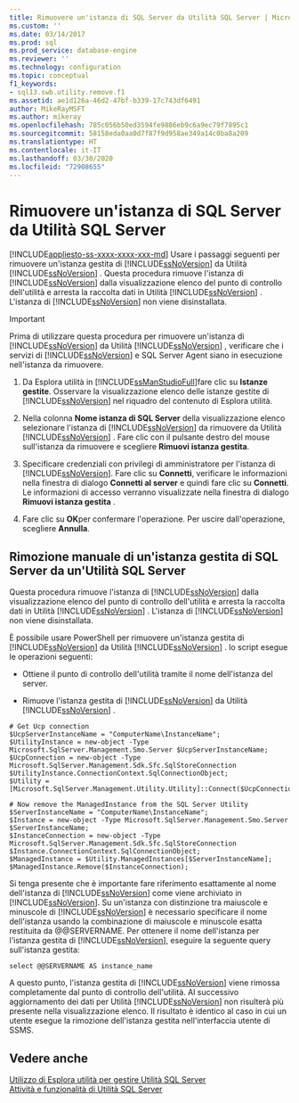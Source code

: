 ```yaml
---
title: Rimuovere un'istanza di SQL Server da Utilità SQL Server | Microsoft Docs
ms.custom: ''
ms.date: 03/14/2017
ms.prod: sql
ms.prod_service: database-engine
ms.reviewer: ''
ms.technology: configuration
ms.topic: conceptual
f1_keywords:
- sql13.swb.utility.remove.f1
ms.assetid: ae1d126a-46d2-47bf-b339-17c743df6491
author: MikeRayMSFT
ms.author: mikeray
ms.openlocfilehash: 785c056b50ed3594fe9886eb9c6a9ec79f7895c1
ms.sourcegitcommit: 58158eda0aa0d7f87f9d958ae349a14c0ba8a209
ms.translationtype: HT
ms.contentlocale: it-IT
ms.lasthandoff: 03/30/2020
ms.locfileid: "72908655"
---
```

# <a name="remove-an-instance-of-sql-server-from-the-sql-server-utility"></a>Rimuovere un'istanza di SQL Server da Utilità SQL Server
[!INCLUDE[appliesto-ss-xxxx-xxxx-xxx-md](../../includes/appliesto-ss-xxxx-xxxx-xxx-md.md)]
  Usare i passaggi seguenti per rimuovere un'istanza gestita di [!INCLUDE[ssNoVersion](../../includes/ssnoversion-md.md)] da Utilità [!INCLUDE[ssNoVersion](../../includes/ssnoversion-md.md)] . Questa procedura rimuove l'istanza di [!INCLUDE[ssNoVersion](../../includes/ssnoversion-md.md)] dalla visualizzazione elenco del punto di controllo dell'utilità e arresta la raccolta dati in Utilità [!INCLUDE[ssNoVersion](../../includes/ssnoversion-md.md)] . L'istanza di [!INCLUDE[ssNoVersion](../../includes/ssnoversion-md.md)] non viene disinstallata.  
  
> [!IMPORTANT]  
>  Prima di utilizzare questa procedura per rimuovere un'istanza di [!INCLUDE[ssNoVersion](../../includes/ssnoversion-md.md)] da Utilità [!INCLUDE[ssNoVersion](../../includes/ssnoversion-md.md)] , verificare che i servizi di [!INCLUDE[ssNoVersion](../../includes/ssnoversion-md.md)] e SQL Server Agent siano in esecuzione nell'istanza da rimuovere.  
  
1.  Da Esplora utilità in [!INCLUDE[ssManStudioFull](../../includes/ssmanstudiofull-md.md)]fare clic su **Istanze gestite**. Osservare la visualizzazione elenco delle istanze gestite di [!INCLUDE[ssNoVersion](../../includes/ssnoversion-md.md)] nel riquadro del contenuto di Esplora utilità.  
  
2.  Nella colonna **Nome istanza di SQL Server** della visualizzazione elenco selezionare l'istanza di [!INCLUDE[ssNoVersion](../../includes/ssnoversion-md.md)] da rimuovere da Utilità [!INCLUDE[ssNoVersion](../../includes/ssnoversion-md.md)] . Fare clic con il pulsante destro del mouse sull'istanza da rimuovere e scegliere **Rimuovi istanza gestita**.  
  
3.  Specificare credenziali con privilegi di amministratore per l'istanza di [!INCLUDE[ssNoVersion](../../includes/ssnoversion-md.md)]. Fare clic su **Connetti**, verificare le informazioni nella finestra di dialogo **Connetti al server** e quindi fare clic su **Connetti**. Le informazioni di accesso verranno visualizzate nella finestra di dialogo **Rimuovi istanza gestita** .  
  
4.  Fare clic su **OK**per confermare l'operazione. Per uscire dall'operazione, scegliere **Annulla**.  

## <a name="manually-remove-a-managed-instance-of-sql-server-from-a-sql-server-utility"></a>Rimozione manuale di un'istanza gestita di SQL Server da un'Utilità SQL Server  
 Questa procedura rimuove l'istanza di [!INCLUDE[ssNoVersion](../../includes/ssnoversion-md.md)] dalla visualizzazione elenco del punto di controllo dell'utilità e arresta la raccolta dati in Utilità [!INCLUDE[ssNoVersion](../../includes/ssnoversion-md.md)] . L'istanza di [!INCLUDE[ssNoVersion](../../includes/ssnoversion-md.md)] non viene disinstallata.  
  
 È possibile usare PowerShell per rimuovere un'istanza gestita di [!INCLUDE[ssNoVersion](../../includes/ssnoversion-md.md)] da Utilità [!INCLUDE[ssNoVersion](../../includes/ssnoversion-md.md)] . lo script esegue le operazioni seguenti:  
  
-   Ottiene il punto di controllo dell'utilità tramite il nome dell'istanza del server.  
  
-   Rimuove l'istanza gestita di [!INCLUDE[ssNoVersion](../../includes/ssnoversion-md.md)] da Utilità [!INCLUDE[ssNoVersion](../../includes/ssnoversion-md.md)] .  
  
```  
# Get Ucp connection  
$UcpServerInstanceName = "ComputerName\InstanceName";  
$UtilityInstance = new-object -Type Microsoft.SqlServer.Management.Smo.Server $UcpServerInstanceName;  
$UcpConnection = new-object -Type Microsoft.SqlServer.Management.Sdk.Sfc.SqlStoreConnection $UtilityInstance.ConnectionContext.SqlConnectionObject;  
$Utility = [Microsoft.SqlServer.Management.Utility.Utility]::Connect($UcpConnection);  
  
# Now remove the ManagedInstance from the SQL Server Utility  
$ServerInstanceName = "ComputerName\InstanceName";  
$Instance = new-object -Type Microsoft.SqlServer.Management.Smo.Server $ServerInstanceName;  
$InstanceConnection = new-object -Type Microsoft.SqlServer.Management.Sdk.Sfc.SqlStoreConnection $Instance.ConnectionContext.SqlConnectionObject;  
$ManagedInstance = $Utility.ManagedInstances[$ServerInstanceName];  
$ManagedInstance.Remove($InstanceConnection);  
```  
  
 Si tenga presente che è importante fare riferimento esattamente al nome dell'istanza di [!INCLUDE[ssNoVersion](../../includes/ssnoversion-md.md)] come viene archiviato in [!INCLUDE[ssNoVersion](../../includes/ssnoversion-md.md)]. Su un'istanza con distinzione tra maiuscole e minuscole di [!INCLUDE[ssNoVersion](../../includes/ssnoversion-md.md)] è necessario specificare il nome dell'istanza usando la combinazione di maiuscole e minuscole esatta restituita da @@SERVERNAME. Per ottenere il nome dell'istanza per l'istanza gestita di [!INCLUDE[ssNoVersion](../../includes/ssnoversion-md.md)], eseguire la seguente query sull'istanza gestita:  
  
```  
select @@SERVERNAME AS instance_name  
```  
  
 A questo punto, l'istanza gestita di [!INCLUDE[ssNoVersion](../../includes/ssnoversion-md.md)] viene rimossa completamente dal punto di controllo dell'utilità. Al successivo aggiornamento dei dati per Utilità [!INCLUDE[ssNoVersion](../../includes/ssnoversion-md.md)] non risulterà più presente nella visualizzazione elenco. Il risultato è identico al caso in cui un utente esegue la rimozione dell'istanza gestita nell'interfaccia utente di SSMS.  
  
## <a name="see-also"></a>Vedere anche  
 [Utilizzo di Esplora utilità per gestire Utilità SQL Server](../../relational-databases/manage/use-utility-explorer-to-manage-the-sql-server-utility.md)   
 [Attività e funzionalità di Utilità SQL Server](https://msdn.microsoft.com/library/f5f47c2a-38ea-40f8-9767-9bc138d14453)  
  
  
